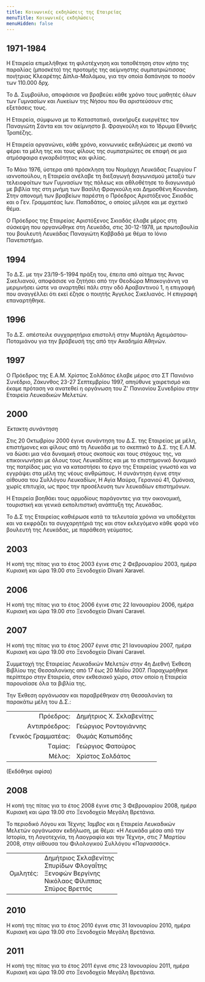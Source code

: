```yaml
---
title: Κοινωνικές εκδηλώσεις της Εταιρείας
menuTitle: Κοινωνικές εκδηλώσεις
menuHidden: false
---
```


## 1971-1984

Η Εταιρεία επιμελήθηκε τη φιλοτέχνηση και τοποθέτηση στον κήπο της παραλίας \(μποσκέτο\) της προτομής της αείμνηστης συμπατριώτισσας ποιήτριας Κλεαρέτης Δίπλα-Μαλάμου, για την οποία δαπάνησε το ποσόν των 110.000 δρχ.

Το Δ. Συμβούλιο, αποφάσισε να βραβεύει κάθε χρόνο τους μαθητές όλων των Γυμνασίων και Λυκείων της Νήσου που θα αριστεύσουν στις εξετάσεις τους.

Η Εταιρεία, σύμφωνα με το Καταστατικό, ανεκήρυξε ευεργέτες τον Παναγιώτη Σάντα και τον αείμνηστο β. Φραγκούλη και το Ίδρυμα Εθνικής Τραπέζης.

Η Εταιρεία οργανώνει, κάθε χρόνο, κοινωνικές εκδηλώσεις με σκοπό να φέρει τα μέλη της και τους φίλους της συμπατριώτες σε επαφή σε μια ατμόσφαιρα εγκαρδιότητας και φιλίας.

Το Μάιο 1976, ύστερα από πρόσκληση του Νομάρχη Λευκάδας Γεωργίου Γ ιαννοπούλου, η Εταιρεία ανέλαβε τη διεξαγωγή διαγωνισμού μεταξύ των τελειοφοίτων των Γυμνασίων της πόλεως και αθλοθέτησε το διαγωνισμό με βιβλία της στη μνήμη των Βασίλη Φραγκούλη και Δημοσθένη Κουνιάκη. Στην απονομή των βραβείων παρέστη ο Πρόεδρος Αριστόξενος Σκιαδάς και ο Γεν. Γραμματέας Ιων. Παπαδάτος, ο οποίος μίλησε και με σχετικό θέμα.

Ο Πρόεδρος της Εταιρείας Αριστόξενος Σκιαδάς έλαβε μέρος στη σύσκεψη που οργανώθηκε στη Λευκάδα, στις 30-12-1978, με πρωτοβουλία του βουλευτή Λευκάδας Παναγιώτη Καββαδά με θέμα το Ιόνιο Πανεπιστήμιο.

## 1994

Το Δ.Σ. με την 23/19-5-1994 πράξη του, έπειτα από αίτημα της Άννας Σικελιανού, αποφάσισε να ζητήσει από την Θεοδώρα Μπακογιάννη να μεριμνήσει ώστε να αναρτηθεί πάλι στην οδό Αραβαντινού 1, η επιγραφή που αναγγέλλει ότι εκεί έζησε ο ποιητής Άγγελος Σικελιανός. Η επιγραφή επαναρτήθηκε.

## 1996

Το Δ.Σ. απέστειλε συγχαρητήρια επιστολή στην Μυρτάλη Αχειμάστου-Ποταμιάνου για την βράβευσή της από την Ακαδημία Αθηνών.

## 1997

Ο Πρόεδρος της Ε.Α.Μ. Χρίστος Σολδάτος έλαβε μέρος στο ΣΤ Πανιόνιο Συνέδριο, Ζάκυνθος 23-27 Σεπτεμβρίου 1997, απηύθυνε χαιρετισμό και έκαμε πρόταση να ανατεθεί η οργάνωση του Ζ' Πανιονίου Συνεδρίου στην Εταιρεία Λευκαδικών Μελετών.

## 2000

*Έκτακτη συνάντηση*

Στις 20 Οκτωβρίου 2000 έγινε συνάντηση του Δ.Σ. της Εταιρείας με μέλη, επιστήμονες και φίλους από τη Λευκάδα με το σκεπτικό το Δ.Σ. της Ε.Λ.Μ. να δώσει μια νέα δυναμική στους σκοπούς και τους στόχους της, να επικοινωνήσει με όλους τους Λευκαδίτες και με το επιστημονικό δυναμικό της πατρίδας μας για να καταστήσει το έργο της Εταιρείας γνωστό και να εγγράψει στα μέλη της νέους ανθρώπους. Η συνάντηση έγινε στην αίθουσα του Συλλόγου Λευκαδίων, Η Αγία Μαύρα, Γερανιού 41, Ομόνοια, χωρίς επιτυχία, ως προς την προσέλευση των λευκαδίων επιστημόνων.

Η Εταιρεία βοηθάει τους αρμοδίους παράγοντες για την οικονομική, τουριστική και γενικά εκπολιτιστική ανάπτυξη της Λευκάδας.

Το Δ.Σ της Εταιρείας καθιέρωσε κατά τα τελευταία χρόνια να υποδέχεται και να εκφράζει τα συγχαρητήριά της και στον εκλεγόμενο κάθε φορά νέο βουλευτή της Λευκάδας, με παράθεση γεύματος.

## 2003

Η κοπή της πίτας για το έτος 2003 έγινε στις 2 Φεβρουαρίου 2003, ημέρα Κυριακή και ώρα 19.00 στο Ξενοδοχείο Divani Xaravel.

## 2006

Η κοπή της πίτας για το έτος 2006 έγινε στις 22 Ιανουαρίου 2006, ημέρα Κυριακή και ώρα 19.00 στο Ξενοδοχείο Divani Caravel.

## 2007

Η κοπή της πίτας για το έτος 2007 έγινε στις 21 Ιανουαρίου 2007, ημέρα Κυριακή και ώρα 19.00 στο Ξενοδοχείο Divani Caravel.

Συμμετοχή της Εταιρείας Λευκαδικών Μελετών στην 4η Διεθνή Έκθεση Βιβλίου της Θεσσαλονίκης από 17 έως 20 Μαΐου 2007. Παραχωρήθηκε περίπτερο στην Εταιρεία, στον εκθεσιακό χώρο, στον οποίο η Εταιρεία παρουσίασε όλα τα βιβλία της.

Την Έκθεση οργάνωσαν και παραβρέθηκαν στη Θεσσαλονίκη τα παρακάτω μέλη του Δ.Σ.:

|                              |                        |
| ---------------------------: | :----------------------|
| Πρόεδρος: | Δημήτριος Χ. Σκλαβενίτης|
| Aντιπρόεδρος: |  Γεώργιος Ροντογιάννης|
| Γενικός Γραμματέας: | Θωμάς Κατωπόδης |
| Tαμίας: | Γεώργιος Φατούρος|
| Μέλος: | Χρίστος Σολδάτος|

\(Εκδόθηκε αφίσα\)

## 2008

Η κοπή της πίτας για το έτος 2008 έγινε στις 3 Φεβρουαρίου 2008, ημέρα Κυριακή και ώρα 19.00 στο Ξενοδοχείο Μεγάλη Βρετάνια.

Το περιοδικό Λόγου και Τέχνης *Ίαμβος* και η Εταιρεία Λευκαδικών Μελετών οργάνωσαν εκδήλωση, με θέμα: «Η Λευκάδα μέσα από την Ιστορία, τη Λογοτεχνία, τη Λαογραφία και την Τέχνη», στις 7 Μαρτίου 2008, στην αίθουσα του Φιλολογικού Συλλόγου «Παρνασσός».

|                              |                        |
| ---------------------------: | :----------------------|
| Ομιλητές: | Δημήτριος Σκλαβενίτης<br/>Σπυρίδων Φλογαΐτης<br/>Ξενοφών Βεργίνης<br/>Νικόλαος Φίλιππας<br/>Σπύρος Βρεττός|

## 2010

Η κοπή της πίτας για το έτος 2010 έγινε στις 31 Ιανουαρίου 2010, ημέρα Κυριακή και ώρα 19.00 στο Ξενοδοχείο Μεγάλη Βρετάνια.

## 2011

Η κοπή της πίτας για το έτος 2011 έγινε στις 23 Ιανουαρίου 2011, ημέρα Κυριακή και ώρα 19.00 στο Ξενοδοχείο Μεγάλη Βρετάνια.
